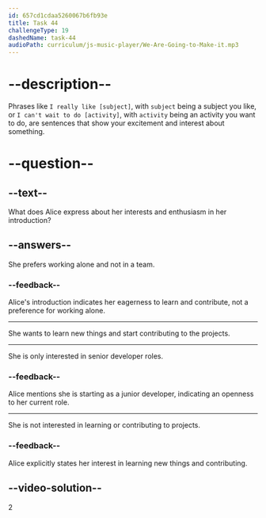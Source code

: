 ```yaml
---
id: 657cd1cdaa5260067b6fb93e
title: Task 44
challengeType: 19
dashedName: task-44
audioPath: curriculum/js-music-player/We-Are-Going-to-Make-it.mp3
---
```

<!--
AUDIO REFERENCE:
I really like learning new things and I can't wait to start contributing to our projects.
-->

# --description--

Phrases like `I really like [subject]`, with `subject` being a subject you like, or `I can't wait to do [activity]`, with `activity` being an activity you want to do, are sentences that show your excitement and interest about something.

# --question--

## --text--

What does Alice express about her interests and enthusiasm in her introduction?

## --answers--

She prefers working alone and not in a team.

### --feedback--

Alice's introduction indicates her eagerness to learn and contribute, not a preference for working alone.

---

She wants to learn new things and start contributing to the projects.

---

She is only interested in senior developer roles.

### --feedback--

Alice mentions she is starting as a junior developer, indicating an openness to her current role.

---

She is not interested in learning or contributing to projects.

### --feedback--

Alice explicitly states her interest in learning new things and contributing.

## --video-solution--

2

